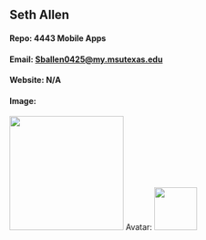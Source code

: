 ## Seth Allen
#### Repo: 4443 Mobile Apps
#### Email: Sballen0425@my.msutexas.edu
#### Website: N/A
#### Image:
<img src="https://images2.imgbox.com/09/ba/AIELYyG9_o.jpg" width="200">
Avatar:
<img src="https://avatars.githubusercontent.com/u/77354497?v=4" width="75">
